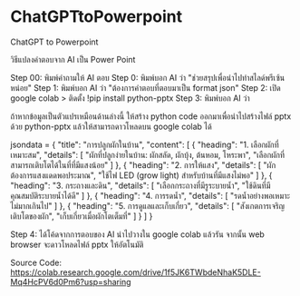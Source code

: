 # ChatGPTtoPowerpoint
ChatGPT to Powerpoint

วิธีแปลงคำตอบจาก AI เป็น Power Point

Step 00: พิมพ์คำถามให้ AI ตอบ
Step 0: พิมพ์บอก AI ว่า "ช่วยสรุปเพื่อนำไปทำสไลด์พรีเซ้นหน่อย"
Step 1: พิมพ์บอก AI ว่า "ต้องการคำตอบที่ตอบมาเป็น format json"
Step 2: เปิด google colab > ติดตั้ง !pip install python-pptx
Step 3: พิมพ์บอก AI ว่า 

ถ้าหากข้อมูลเป็นตัวแปรเหมือนด้านล่างนี้ ให้สร้าง python code ออกมาเพื่อนำไปสร้างไฟล์ pptx ด้วย python-pptx แล้วให้สามารถดาวโหลดบน google colab ได้

jsondata = {
  "title": "การปลูกผักในบ้าน",
  "content": [
    {
      "heading": "1. เลือกผักที่เหมาะสม",
      "details": [
        "ผักที่ปลูกง่ายในบ้าน: ผักสลัด, ผักบุ้ง, ต้นหอม, โหระพา",
        "เลือกผักที่สามารถเติบโตได้ในที่ที่มีแสงน้อย"
      ]
    },
    {
      "heading": "2. การให้แสง",
      "details": [
        "ผักต้องการแสงแดดพอประมาณ",
        "ใช้ไฟ LED (grow light) สำหรับบ้านที่มีแสงไม่พอ"
      ]
    },
    {
      "heading": "3. กระถางและดิน",
      "details": [
        "เลือกกระถางที่มีรูระบายน้ำ",
        "ใช้ดินที่มีคุณสมบัติระบายน้ำได้ดี"
      ]
    },
    {
      "heading": "4. การรดน้ำ",
      "details": [
        "รดน้ำอย่างพอเหมาะ ไม่มากเกินไป"
      ]
    },
    {
      "heading": "5. การดูแลและเก็บเกี่ยว",
      "details": [
        "สังเกตการเจริญเติบโตของผัก",
        "เก็บเกี่ยวเมื่อผักโตเต็มที่"
      ]
    }
  ]
}

Step 4: ได้โค้ดจากการตอบของ AI นำไปวางใน google colab แล้วรัน จากนั้น web browser จะดาวโหลดไฟล์ pptx ให้อัตโนมัติ

Source Code: https://colab.research.google.com/drive/1f5JK6TWbdeNhaK5DLE-Mq4HcPV6d0Pm6?usp=sharing
